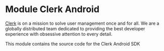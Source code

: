 # Module Clerk Android
[Clerk](https://www.clerk.com)  is on a mission to solve user management once and for all.
We are a globally distributed team dedicated to providing the best developer experience with
obsessive attention to every detail.

This module contains the source code for the Clerk Android SDK